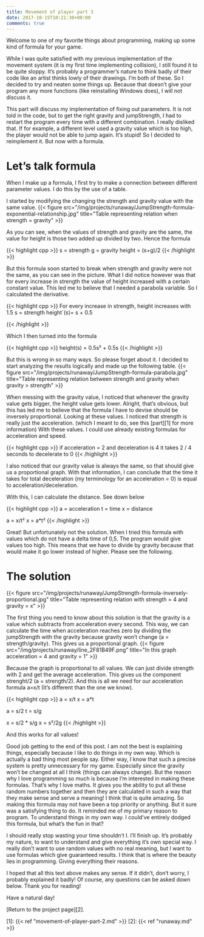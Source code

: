 ```yaml
---
title: Movement of player part 3
date: 2017-10-15T10:21:30+00:00
comments: true
---
```

Welcome to one of my favorite things about programming, making up some kind of formula for your game.

While I was quite satisfied with my previous implementation of the movement system (it is my first time implementing collision), I still found it to be quite sloppy. It&#8217;s probably a programmer&#8217;s nature to think badly of their code like an artist thinks lowly of their drawings. I&#8217;m both of these. So I decided to try and neaten some things up. Because that doesn&#8217;t give your program any more functions (like reinstalling Windows does), I will not discuss it.

This part will discuss my implementation of fixing out parameters. It is not told in the code, but to get the right gravity and jumpStrength, I had to restart the program every time with a different combination. I really disliked that. If for example, a different level used a gravity value which is too high, the player would not be able to jump again. It&#8217;s stupid! So I decided to reimplement it. But now with a formula.

# Let&#8217;s talk formula

When I make up a formula, I first try to make a connection between different parameter values. I do this by the use of a table.

I started by modifying the changing the strength and gravity value with the same value.
{{< figure src="/img/projects/runaway/JumpStrength-formula-exponential-relationship.jpg" title="Table representing relation when strength = gravity" >}} 

As you can see, when the values of strength and gravity are the same, the value for height is those two added up divided by two. Hence the formula

{{< highlight cpp >}}
s = strength
g = gravity
height = (s+g)/2
{{< /highlight >}}

But this formula soon started to break when strength and gravity were not the same, as you can see in the picture. What I did notice however was that for every increase in strength the value of height increased with a certain constant value. This led me to believe that I needed a parabola variable. So I calculated the derivative.

{{< highlight cpp >}}
For every increase in strength, height increases with 1.5
s = strength
height´(s)= s + 0.5

{{< /highlight >}}

Which I then turned into the formula

{{< highlight cpp >}}
height(s) = 0.5s² + 0.5s
{{< /highlight >}}

But this is wrong in so many ways. So please forget about it. I decided to start analyzing the results logically and made up the following table.
{{< figure src="/img/projects/runaway/JumpStrength-formula-parabola.jpg" title="Table representing relation between strength and gravity when gravity > strength" >}} 

When messing with the gravity value, I noticed that whenever the gravity value gets bigger, the height value gets lower. Alright, that&#8217;s obvious, but this has led me to believe that the formula I have to devise should be inversely proportional. Looking at these values. I noticed that strength is really just the acceleration. (which I meant to do, see this [part][1] for more information) With these values. I could use already existing formulas for acceleration and speed.

{{< highlight cpp >}}
if acceleration = 2 and deceleration is 4
it takes 2 / 4 seconds to decelerate to 0
{{< /highlight >}}

I also noticed that our gravity value is always the same, so that should give us a proportional graph. With that information, I can conclude that the time it takes for total deceleration (my terminology for an acceleration = 0) is equal to acceleration/deceleration.

With this, I can calculate the distance. See down below

{{< highlight cpp >}}
a = acceleration
t = time
x = distance

a = x/t²
x = a*t²
{{< /highlight >}}

Great! But unfortunately not the solution. When I tried this formula with values which do not have a delta time of 0,5. The program would give values too high. This means that we have to divide by gravity because that would make it go lower instead of higher. Please see the following.

# The solution

{{< figure src="/img/projects/runaway/JumpStrength-formula-inversely-proportional.jpg" title="Table representing relation with strength = 4 and gravity = x" >}} 

The first thing you need to know about this solution is that the gravity is a value which subtracts from acceleration every second. This way, we can calculate the time when acceleration reaches zero by dividing the jumpStrength with the gravity because gravity won&#8217;t change (a = strength/gravity). This gives us a proportional graph.
{{< figure src="/img/projects/runaway/line_2F81B49F.png" title="In this graph acceleration = 4 and gravity = 1" >}} 

Because the graph is proportional to all values. We can just divide strength with 2 and get the average acceleration. This gives us the component strenght/2 (a = strength/2). And this is all we need for our acceleration formula a=x/t (It&#8217;s different than the one we know).

{{< highlight cpp >}}
a = x/t
x = a*t

a = s/2
t = s/g

x = s/2 * s/g
x = s²/2g
{{< /highlight >}}

And this works for all values!

Good job getting to the end of this post. I am not the best is explaining things, especially because I like to do things in my own way. Which is actually a bad thing most people say. Either way, I know that such a precise system is pretty unnecessary for my game. Especially since the gravity won&#8217;t be changed at all I think (things can always change). But the reason why I love programming so much is because I&#8217;m interested in making these formulas. That&#8217;s why I love maths. It gives you the ability to put all these random numbers together and then they are calculated in such a way that they make sense and serve a meaning! I think that is quite amazing. So making this formula may not have been a top priority or anything. But it sure was a satisfying thing to do. It reminded me of my primary reason to program. To understand things in my own way. I could&#8217;ve entirely dodged this formula, but what&#8217;s the fun in that?

I should really stop wasting your time shouldn&#8217;t I. I&#8217;ll finish up. It&#8217;s probably my nature, to want to understand and give everything it&#8217;s own special way. I really don&#8217;t want to use random values with no real meaning, but I want to use formulas which give guaranteed results. I think that is where the beauty lies in programming. Giving everything their reasons.

I hoped that all this text above makes any sense. If it didn&#8217;t, don&#8217;t worry, I probably explained it badly! Of course, any questions can be asked down below. Thank you for reading!

Have a natural day!

[Return to the project page][2].

 [1]: {{< ref "movement-of-player-part-2.md" >}}
 [2]: {{< ref "runaway.md" >}}